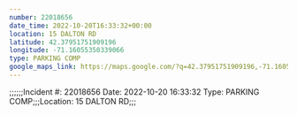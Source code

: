 ```yaml
---
number: 22018656
date_time: 2022-10-20T16:33:32+00:00
location: 15 DALTON RD
latitude: 42.37951751909196
longitude: -71.16055350339066
type: PARKING COMP
google_maps_link: https://maps.google.com/?q=42.37951751909196,-71.16055350339066
---
```


;;;;;;Incident #: 22018656   Date: 2022-10-20 16:33:32   Type: PARKING COMP;;;Location: 15 DALTON RD;;;
